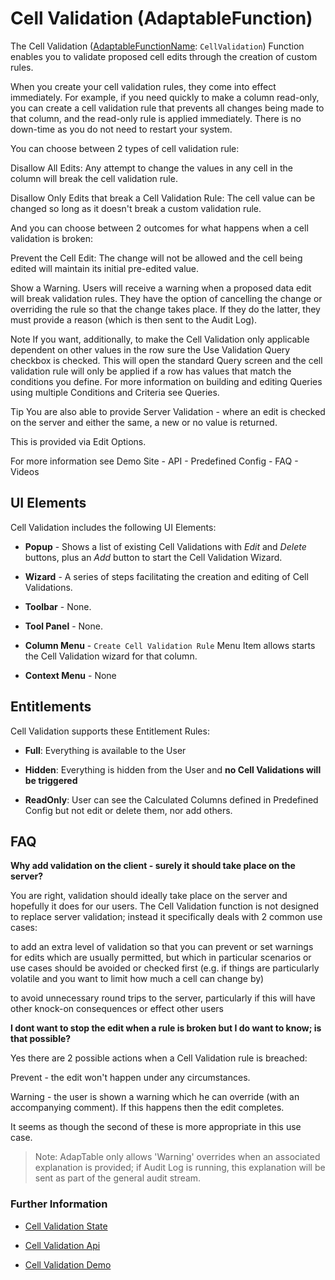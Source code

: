 # Cell Validation (AdaptableFunction)

The Cell Validation ([AdaptableFunctionName](https://api.adaptabletools.com/modules/_src_predefinedconfig_common_types_.html#adaptablefunctionname): `CellValidation`) Function enables you to validate proposed cell edits through the creation of custom rules.

When you create your cell validation rules, they come into effect immediately. For example, if you need quickly to make a column read-only, you can create a cell validation rule that prevents all changes being made to that column, and the read-only rule is applied immediately. There is no down-time as you do not need to restart your system.

You can choose between 2 types of cell validation rule:

Disallow All Edits: Any attempt to change the values in any cell in the column will break the cell validation rule.

Disallow Only Edits that break a Cell Validation Rule: The cell value can be changed so long as it doesn't break a custom validation rule.

And you can choose between 2 outcomes for what happens when a cell validation is broken:

Prevent the Cell Edit: The change will not be allowed and the cell being edited will maintain its initial pre-edited value.

Show a Warning. Users will receive a warning when a proposed data edit will break validation rules. They have the option of cancelling the change or overriding the rule so that the change takes place. If they do the latter, they must provide a reason (which is then sent to the Audit Log).

Note
If you want, additionally, to make the Cell Validation only applicable dependent on other values in the row sure the Use Validation Query checkbox is checked. This will open the standard Query screen and the cell validation rule will only be applied if a row has values that match the conditions you define.  For more information on building and editing Queries using multiple Conditions and Criteria see Queries.

Tip
You are also able to provide Server Validation - where an edit is checked on the server and either the same, a new or no value is returned.

This is provided via Edit Options.

For more information see Demo Site - API - Predefined Config - FAQ - Videos




## UI Elements
Cell Validation includes the following UI Elements:

- **Popup** - Shows a list of existing Cell Validations with *Edit* and *Delete* buttons, plus an *Add* button to start the Cell Validation Wizard.

- **Wizard** - A series of steps facilitating the creation and editing of Cell Validations.

- **Toolbar** - None.

- **Tool Panel** - None.

- **Column Menu** - `Create Cell Validation Rule` Menu Item allows starts the Cell Validation wizard for that column.

- **Context Menu** - None

## Entitlements
Cell Validation supports these Entitlement Rules:

- **Full**: Everything is available to the User

- **Hidden**: Everything is hidden from the User and **no Cell Validations will be triggered**

- **ReadOnly**: User can see the Calculated Columns defined in Predefined Config but not edit or delete them, nor add others.


## FAQ

**Why add validation on the client - surely it should take place on the server?**

You are right, validation should ideally take place on the server and hopefully it does for our users. The Cell Validation function is not designed to replace server validation; instead it specifically deals with 2 common use cases:

to add an extra level of validation so that you can prevent or set warnings for edits which are usually permitted, but which in particular scenarios or use cases should be avoided or checked first (e.g. if things are particularly volatile and you want to limit how much a cell can change by)

to avoid unnecessary round trips to the server, particularly if this will have other knock-on consequences or effect other users

**I dont want to stop the edit when a rule is broken but I do want to know; is that possible?**

Yes there are 2 possible actions when a Cell Validation rule is breached:

Prevent - the edit won't happen under any circumstances.

Warning - the user is shown a warning which he can override (with an accompanying comment).  If this happens then the edit completes.

It seems as though the second of these is more appropriate in this use case.

> Note: AdapTable only allows 'Warning' overrides when an associated explanation is provided; if Audit Log is running, this explanation will be sent as part of the general audit stream.


### Further Information
- [Cell Validation State](https://api.adaptabletools.com/interfaces/_src_predefinedconfig_cellvalidationstate_.cellvalidationstate.html)

- [Cell Validation Api](https://api.adaptabletools.com/interfaces/_src_api_cellvalidationapi_.cellvalidationapi.html)

- [Cell Validation Demo](https://demo.adaptableblotter.com/edit/aggridcellvalidationdemo)
